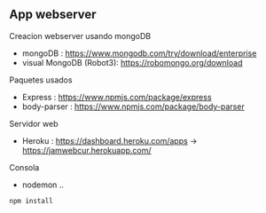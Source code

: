 ## App webserver

Creacion webserver usando mongoDB
- mongoDB : https://www.mongodb.com/try/download/enterprise
- visual MongoDB (Robot3): https://robomongo.org/download

Paquetes usados
- Express : https://www.npmjs.com/package/express
- body-parser : https://www.npmjs.com/package/body-parser

Servidor web
- Heroku : https://dashboard.heroku.com/apps -> https://jamwebcur.herokuapp.com/

Consola
- nodemon ..
 


 ```
 npm install
 ```